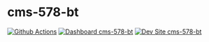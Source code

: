 # cms-578-bt

[![Github Actions](https://github.com/kporras07/cms-578-bt/actions/workflows/build_deploy_and_test.yml/badge.svg)](https://github.com/kporras07/cms-578-bt/actions/workflows/build_deploy_and_test.yml)
[![Dashboard cms-578-bt](https://img.shields.io/badge/dashboard-cms_578_bt-yellow.svg)](https://dashboard.pantheon.io/sites/87cebd40-0359-4d76-8cf5-66e06b7a83d9#dev/code)
[![Dev Site cms-578-bt](https://img.shields.io/badge/site-cms_578_bt-blue.svg)](http://dev-cms-578-bt.pantheonsite.io/)